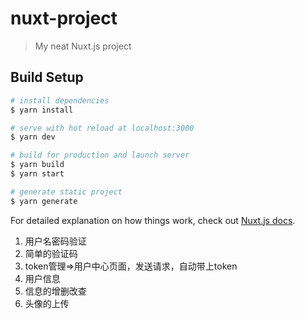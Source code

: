 # nuxt-project

> My neat Nuxt.js project

## Build Setup

``` bash
# install dependencies
$ yarn install

# serve with hot reload at localhost:3000
$ yarn dev

# build for production and launch server
$ yarn build
$ yarn start

# generate static project
$ yarn generate
```

For detailed explanation on how things work, check out [Nuxt.js docs](https://nuxtjs.org).

1. 用户名密码验证
  1. 简单的验证码
  2. token管理=>用户中心页面，发送请求，自动带上token
2. 用户信息
  1. 信息的增删改查
  2. 头像的上传
